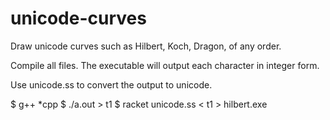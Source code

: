 unicode-curves
==============

Draw unicode curves such as Hilbert, Koch, Dragon, of any order. 

Compile all files. The executable will output each character in integer form. 

Use unicode.ss to convert the output to unicode.

$ g++ *cpp
$ ./a.out > t1
$ racket unicode.ss < t1 > hilbert.exe

